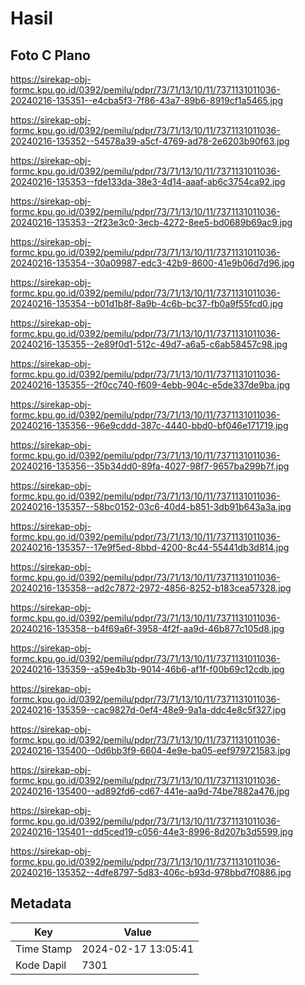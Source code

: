 # Hasil

## Foto C Plano

https://sirekap-obj-formc.kpu.go.id/0392/pemilu/pdpr/73/71/13/10/11/7371131011036-20240216-135351--e4cba5f3-7f86-43a7-89b6-8919cf1a5465.jpg

https://sirekap-obj-formc.kpu.go.id/0392/pemilu/pdpr/73/71/13/10/11/7371131011036-20240216-135352--54578a39-a5cf-4769-ad78-2e6203b90f63.jpg

https://sirekap-obj-formc.kpu.go.id/0392/pemilu/pdpr/73/71/13/10/11/7371131011036-20240216-135353--fde133da-38e3-4d14-aaaf-ab6c3754ca92.jpg

https://sirekap-obj-formc.kpu.go.id/0392/pemilu/pdpr/73/71/13/10/11/7371131011036-20240216-135353--2f23e3c0-3ecb-4272-8ee5-bd0689b69ac9.jpg

https://sirekap-obj-formc.kpu.go.id/0392/pemilu/pdpr/73/71/13/10/11/7371131011036-20240216-135354--30a09987-edc3-42b9-8600-41e9b06d7d96.jpg

https://sirekap-obj-formc.kpu.go.id/0392/pemilu/pdpr/73/71/13/10/11/7371131011036-20240216-135354--b01d1b8f-8a9b-4c6b-bc37-fb0a9f55fcd0.jpg

https://sirekap-obj-formc.kpu.go.id/0392/pemilu/pdpr/73/71/13/10/11/7371131011036-20240216-135355--2e89f0d1-512c-49d7-a6a5-c6ab58457c98.jpg

https://sirekap-obj-formc.kpu.go.id/0392/pemilu/pdpr/73/71/13/10/11/7371131011036-20240216-135355--2f0cc740-f609-4ebb-904c-e5de337de9ba.jpg

https://sirekap-obj-formc.kpu.go.id/0392/pemilu/pdpr/73/71/13/10/11/7371131011036-20240216-135356--96e9cddd-387c-4440-bbd0-bf046e171719.jpg

https://sirekap-obj-formc.kpu.go.id/0392/pemilu/pdpr/73/71/13/10/11/7371131011036-20240216-135356--35b34dd0-89fa-4027-98f7-9657ba299b7f.jpg

https://sirekap-obj-formc.kpu.go.id/0392/pemilu/pdpr/73/71/13/10/11/7371131011036-20240216-135357--58bc0152-03c6-40d4-b851-3db91b643a3a.jpg

https://sirekap-obj-formc.kpu.go.id/0392/pemilu/pdpr/73/71/13/10/11/7371131011036-20240216-135357--17e9f5ed-8bbd-4200-8c44-55441db3d814.jpg

https://sirekap-obj-formc.kpu.go.id/0392/pemilu/pdpr/73/71/13/10/11/7371131011036-20240216-135358--ad2c7872-2972-4856-8252-b183cea57328.jpg

https://sirekap-obj-formc.kpu.go.id/0392/pemilu/pdpr/73/71/13/10/11/7371131011036-20240216-135358--b4f69a6f-3958-4f2f-aa9d-46b877c105d8.jpg

https://sirekap-obj-formc.kpu.go.id/0392/pemilu/pdpr/73/71/13/10/11/7371131011036-20240216-135359--a59e4b3b-9014-46b6-af1f-f00b69c12cdb.jpg

https://sirekap-obj-formc.kpu.go.id/0392/pemilu/pdpr/73/71/13/10/11/7371131011036-20240216-135359--cac9827d-0ef4-48e9-9a1a-ddc4e8c5f327.jpg

https://sirekap-obj-formc.kpu.go.id/0392/pemilu/pdpr/73/71/13/10/11/7371131011036-20240216-135400--0d6bb3f9-6604-4e9e-ba05-eef979721583.jpg

https://sirekap-obj-formc.kpu.go.id/0392/pemilu/pdpr/73/71/13/10/11/7371131011036-20240216-135400--ad892fd6-cd67-441e-aa9d-74be7882a476.jpg

https://sirekap-obj-formc.kpu.go.id/0392/pemilu/pdpr/73/71/13/10/11/7371131011036-20240216-135401--dd5ced19-c056-44e3-8996-8d207b3d5599.jpg

https://sirekap-obj-formc.kpu.go.id/0392/pemilu/pdpr/73/71/13/10/11/7371131011036-20240216-135352--4dfe8797-5d83-406c-b93d-978bbd7f0886.jpg


## Metadata

| Key        | Value               |
| ---------- | ------------------- |
| Time Stamp | 2024-02-17 13:05:41 |
| Kode Dapil | 7301                |



